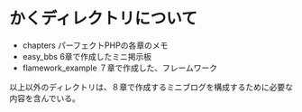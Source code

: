 # かくディレクトリについて
- chapters
  パーフェクトPHPの各章のメモ
- easy_bbs
  6章で作成したミニ掲示板
- flamework_example
  ７章で作成した、フレームワーク

以上以外のディレクトリは、８章で作成するミニブログを構成するために必要な内容を含んでいる。
